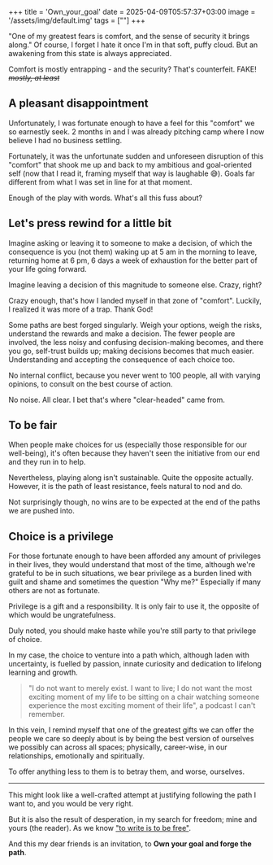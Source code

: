 +++
title = 'Own_your_goal'
date = 2025-04-09T05:57:37+03:00
image = '/assets/img/default.img'
tags = [""]
+++

"One of my greatest fears is comfort, and the sense of security it brings along." Of course, I forget I hate it once I'm in that soft, puffy cloud. But an awakening from this state is always appreciated.

Comfort is mostly entrapping - and the security? That's counterfeit. FAKE! ~~_mostly, at least_~~

## A pleasant disappointment

Unfortunately, I was fortunate enough to have a feel for this "comfort" we so earnestly seek. 2 months in and I was already pitching camp where I now believe I had no business settling.

Fortunately, it was the unfortunate sudden and unforeseen disruption of this "comfort" that shook me up and back to my ambitious and goal-oriented self (now that I read it, framing myself that way is laughable 😅).
Goals far different from what I was set in line for at that moment.

Enough of the play with words. What's all this fuss about?

## Let's press rewind for a little bit

Imagine asking or leaving it to someone to make a decision, of which the consequence is you (not them) waking up at 5 am in the morning to leave, returning home at 6 pm, 6 days a week of exhaustion for the better part of your life going forward.

Imagine leaving a decision of this magnitude to someone else. Crazy, right?

Crazy enough, that's how I landed myself in that zone of "comfort". Luckily, I realized it was more of a trap. Thank God!

Some paths are best forged singularly. Weigh your options, weigh the risks, understand the rewards and make a decision. The fewer people are involved, the less noisy and confusing decision-making becomes, and there you go, self-trust builds up; making decisions becomes that much easier. Understanding and accepting the consequence of each choice too.

No internal conflict, because you never went to 100 people, all with varying opinions, to consult on the best course of action.

No noise. All clear. I bet that's where "clear-headed" came from.

## To be fair

When people make choices for us (especially those responsible for our well-being), it's often because they haven't seen the initiative from our end and they run in to help.

Nevertheless, playing along isn't sustainable. Quite the opposite actually. However, it is the path of least resistance, feels natural to nod and do.

Not surprisingly though, no wins are to be expected at the end of the paths we are pushed into.

## Choice is a privilege

For those fortunate enough to have been afforded any amount of privileges in their lives, they would understand that most of the time, although we're grateful to be in such situations, we bear privilege as a burden lined with guilt and shame and sometimes the question "Why me?" Especially if many others are not as fortunate.

Privilege is a gift and a responsibility. It is only fair to use it, the opposite of which would be ungratefulness.

Duly noted, you should make haste while you're still party to that privilege of choice.

In my case, the choice to venture into a path which, although laden with uncertainty, is fuelled by passion, innate curiosity and dedication to lifelong learning and growth.

> "I do not want to merely exist. I want to live;
> I do not want the most exciting moment of my life to be sitting on a chair watching someone experience the most exciting moment of their life", a podcast I can't remember.

In this vein, I remind myself that one of the greatest gifts we can offer the people we care so deeply about is by being the best version of ourselves we possibly can across all spaces; physically, career-wise, in our relationships, emotionally and spiritually.

To offer anything less to them is to betray them, and worse, ourselves.

---

This might look like a well-crafted attempt at justifying following the path I want to, and you would be very right.

But it is also the result of desperation, in my search for freedom; mine and yours (the reader). As we know ["to write is to be free"](https://dev.to/thejoernal/to-write-is-to-be-free-22kp).

And this my dear friends is an invitation, to **Own your goal and forge the path**.
